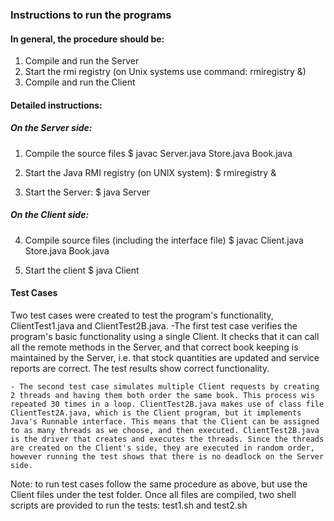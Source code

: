 <h3>Instructions to run the programs</h3>

<h4>In general, the procedure should be:</h4>

 1. Compile and run the Server
 2. Start the rmi registry (on Unix systems use command: rmiregistry &)
 3. Compile and run the Client


<h4>Detailed instructions:</h4>

<h5>On the Server side:</h5>

  1. Compile the source files
     $ javac Server.java Store.java Book.java

  2. Start the Java RMI registry (on UNIX system):
     $ rmiregistry &

  3. Start the Server:
     $ java Server

<h5>On the Client side:</h5>

  4. Compile source files (including the interface file)
     $ javac Client.java Store.java Book.java

  5. Start the client
     $ java Client


<h4>Test Cases</h4>

Two test cases were created to test the program's functionality, ClientTest1.java and ClientTest2B.java. 
	-The first test case verifies the program's basic functionality using a single Client. It checks that it can call all the remote methods in the Server, and that correct book keeping is maintained by the Server, i.e. that stock quantities are updated and service reports are correct. The test results show correct functionality. 
	
	- The second test case simulates multiple Client requests by creating 2 threads and having them both order the same book. This process wis repeated 30 times in a loop. ClientTest2B.java makes use of class file ClientTest2A.java, which is the Client program, but it implements Java's Runnable interface. This means that the Client can be assigned to as many threads as we choose, and then executed. ClientTest2B.java is the driver that creates and executes the threads. Since the threads are created on the Client's side, they are executed in random order, however running the test shows that there is no deadlock on the Server side.

Note: to run test cases follow the same procedure as above, but use the Client files under the test folder. Once all files are compiled, two shell scripts are provided to run the tests: test1.sh and test2.sh
